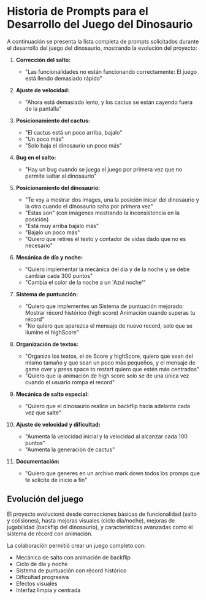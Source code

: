# Historia de Prompts para el Desarrollo del Juego del Dinosaurio

A continuación se presenta la lista completa de prompts solicitados durante el desarrollo del juego del dinosaurio, mostrando la evolución del proyecto:

1. **Corrección del salto:**
   - "Las funcionalidades no están funcionando correctamente: El juego está llendo demasiado rápido"

2. **Ajuste de velocidad:**
   - "Ahora está demasiado lento, y los cactus se están cayendo fuera de la pantalla"

3. **Posicionamiento del cactus:**
   - "El cactus está un poco arriba, bajalo"
   - "Un poco más"
   - "Solo baja el dinosaurio un poco más"

4. **Bug en el salto:**
   - "Hay un bug cuando se juega el juego por primera vez que no permite saltar al dinosaurio"

5. **Posicionamiento del dinosaurio:**
   - "Te voy a mostrar dos images, una la posición inicar del dinosaurio y la otra cuando el dinosaurio salta por primera vez"
   - "Estas son" (con imágenes mostrando la inconsistencia en la posición)
   - "Está muy arriba bajalo más"
   - "Bajalo un poco más"
   - "Quiero que retires el texto y contador de vidas dado que no es necesario"

6. **Mecánica de día y noche:**
   - "Quiero implementar la mecánica del día y de la noche y se debe cambiar cada 300 puntos"
   - "Cambia el color de la noche a un 'Azul noche'"

7. **Sistema de puntuación:**
   - "Quiero que implementes un Sistema de puntuación mejorado: Mostrar récord histórico (high score) Animación cuando superas tu récord"
   - "No quiero que aparezca el mensaje de nuevo record, solo que se ilumine el highScore"

8. **Organización de textos:**
   - "Organiza los textos, el de Score y highScore, quiero que sean del mismo tamaño y que sean un poco más pequeños, y el mensaje de game over y press space to restart quiero que estén más centrados"
   - "Quiero que la animación de high score solo se de una única vez cuando el usuario rompa el record"

9. **Mecánica de salto especial:**
   - "Quiero que el dinosaurio realice un backflip hacia adelante cada vez que salte"

10. **Ajuste de velocidad y dificultad:**
    - "Aumenta la velocidad inicial y la velocidad al alcanzar cada 100 puntos"
    - "Aumenta la generación de cactus"

11. **Documentación:**
    - "Quiero que generes en un archivo mark down todos los promps que te solicite de inicio a fin"

## Evolución del juego

El proyecto evolucionó desde correcciones básicas de funcionalidad (salto y colisiones), hasta mejoras visuales (ciclo día/noche), mejoras de jugabilidad (backflip del dinosaurio), y características avanzadas como el sistema de récord con animación.

La colaboración permitió crear un juego completo con:
- Mecánica de salto con animación de backflip
- Ciclo de día y noche
- Sistema de puntuación con récord histórico
- Dificultad progresiva
- Efectos visuales
- Interfaz limpia y centrada 